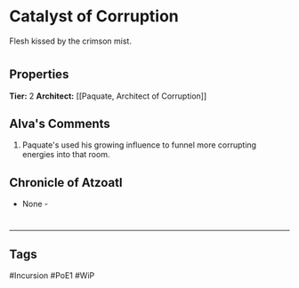 # Catalyst of Corruption
Flesh kissed by the crimson mist.

#
## Properties
**Tier:** 2
**Architect:** [[Paquate, Architect of Corruption]]
## Alva's Comments
1. Paquate's used his growing influence to funnel more corrupting energies into that room.
## Chronicle of Atzoatl
- None -

#
---
## Tags
#Incursion
#PoE1
#WiP
